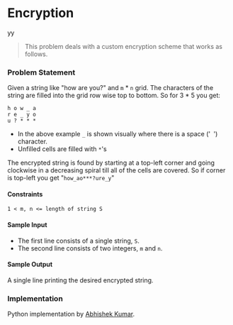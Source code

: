 # Encryption
yy
> This problem deals with a custom encryption scheme that works as follows.

### Problem Statement 
Given a string like "how are you?" and `m` * `n` grid. The characters of the string are filled into the grid row wise top to bottom. So for 3 * 5 you get:

```
h o w _ a
r e _ y o
u ? * * *
```

- In the above example `_` is shown visually where there is a space ('` `') character.
- Unfilled cells are filled with `*`'s

The encrypted string is found by starting at a top-left corner and going clockwise in a decreasing spiral till all of the cells are covered. So if corner is top-left you get "`how_ao***?ure_y`"

#### Constraints
`1 < m, n <= length of string S`

#### Sample Input
- The first line consists of a single string, `S`.
- The second line consists of two integers, `m` and `n`.

#### Sample Output
A single line printing the desired encrypted string.

### Implementation
Python implementation by [Abhishek Kumar](https://github.com/AbhishekKumar1277).

